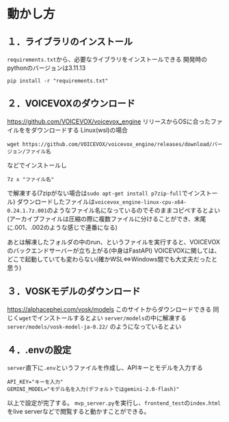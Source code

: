 # 動かし方
## １．ライブラリのインストール
`requirements.txt`から、必要なライブラリをインストールできる
開発時のpythonのバージョンは3.11.13
```
pip install -r "requirements.txt"
```

## ２．VOICEVOXのダウンロード
https://github.com/VOICEVOX/voicevox_engine
リリースからOSに合ったファイルををダウンロードする
Linux(wsl)の場合
```
wget https://github.com/VOICEVOX/voicevox_engine/releases/download/バージョン/ファイル名
```
などでインストールし
```
7z x "ファイル名"
```
で解凍する(7zipがない場合は`sudo apt-get install p7zip-full`でインストール)
ダウンロードしたファイルは`voicevox_engine-linux-cpu-x64-0.24.1.7z.001`のようなファイル名になっているのでそのままコピペするとよい
(アーカイブファイルは圧縮の際に複数ファイルに分けることができ、末尾に.001、.002のような感じで連番になる)

あとは解凍したフォルダの中のrun、というファイルを実行すると、VOICEVOXのバックエンドサーバーが立ち上がる(中身はFastAPI)
VOICEVOXに関しては、どこで起動していても変わらない(確かWSL⇔Windows間でも大丈夫だったと思う)

## ３．VOSKモデルのダウンロード
https://alphacephei.com/vosk/models
このサイトからダウンロードできる
同じく`wget`でインストールするとよい
`server/models`の中に解凍する
`server/models/vosk-model-ja-0.22/`
のようになっているとよい

## ４．.envの設定
`server`直下に`.env`というファイルを作成し、APIキーとモデルを入力する
```
API_KEY="キーを入力"
GEMINI_MODEL="モデル名を入力(デフォルトではgemini-2.0-flash)"

```

以上で設定が完了する。
`mvp_server.py`を実行し、`frontend_test`の`index.html`をlive serverなどで閲覧すると動かすことができる。
